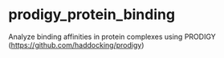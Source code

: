 # prodigy_protein_binding
Analyze binding affinities in protein complexes using PRODIGY (https://github.com/haddocking/prodigy)
